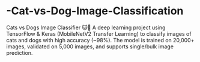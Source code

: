 # -Cat-vs-Dog-Image-Classification
Cats vs Dogs Image Classifier 🐱🐶 A deep learning project using TensorFlow &amp; Keras (MobileNetV2 Transfer Learning) to classify images of cats and dogs with high accuracy (~98%). The model is trained on 20,000+ images, validated on 5,000 images, and supports single/bulk image prediction.
